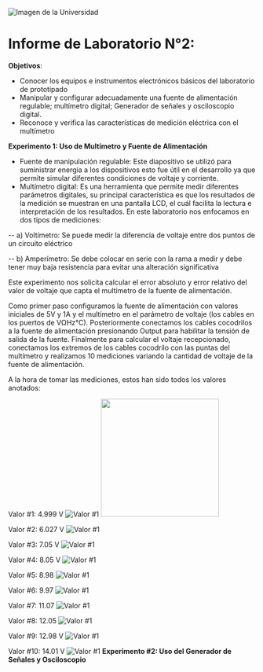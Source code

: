 ﻿
﻿![Imagen de la Universidad](https://github.com/sebastianfranco1342/FundamentosdeDisenoGrupo6/blob/main/Carpetas%20del%20Proyecto/Im%C3%A1genes/LogoUPCH.jpg?raw=true)
# Informe de Laboratorio N°2:

**Objetivos**:

 - Conocer los equipos e instrumentos electrónicos básicos del laboratorio de prototipado
 - Manipular y configurar adecuadamente una fuente de alimentación regulable; multímetro digital; Generador de señales y osciloscopio digital.
 - Reconoce y verifica las características de medición eléctrica con el multímetro

**Experimento 1: Uso de Multímetro y Fuente de Alimentación**

- Fuente de manipulación regulable: Este diapositivo se utilizó para suministrar energía a los dispositivos esto fue útil en el desarrollo ya que permite simular diferentes condiciones de voltaje y corriente.
- Multímetro digital: Es una herramienta que permite medir diferentes parámetros digitales, su principal característica es que los resultados de la medición se muestran en una pantalla LCD, el cuál facilita la lectura e interpretación de los resultados. En este laboratorio nos enfocamos en dos tipos de mediciones:

-- a) Voltímetro: Se puede medir la diferencia de voltaje entre dos puntos de un circuito eléctrico

-- b) Amperímetro: Se debe colocar en serie con la rama a medir y debe tener muy baja resistencia para evitar una alteración significativa

Este experimento nos solicita calcular el error absoluto y error relativo del valor de voltaje que capta el multímetro de la fuente de alimentación.

Como primer paso configuramos la fuente de alimentación con valores iniciales de 5V y 1A y el multímetro en el parámetro de voltaje (los cables en los puertos de VΩHz°C). Posteriormente conectamos los cables cocodrilos a la fuente de alimentación presionando Output para habilitar la tensión de salida de la fuente. Finalmente para calcular el voltaje recepcionado, conectamos los extremos de los cables cocodrilo con las puntas del multímetro y realizamos 10 mediciones variando la cantidad de voltaje de la fuente de alimentación.

A la hora de tomar las mediciones, estos han sido todos los valores anotados:

Valor #1: 4.999 V
![Valor #1](https://github.com/sebastianfranco1342/FundamentosdeDisenoGrupo6/blob/main/Carpetas%20del%20Proyecto/Im%C3%A1genes/Lab2_Procedimiento5.1_Medida1.jpg?raw=true)
<img src="https://github.com/sebastianfranco1342/FundamentosdeDisenoGrupo6/blob/main/Carpetas%20del%20Proyecto/Im%C3%A1genes/Lab2_Procedimiento5.1_Medida1.jpg?raw=true" width="240" height="240">

Valor #2: 6.027 V
![Valor #1](https://github.com/sebastianfranco1342/FundamentosdeDisenoGrupo6/blob/main/Carpetas%20del%20Proyecto/Im%C3%A1genes/Lab2_Procedimiento5.1_Medida2.jpg?raw=true)

Valor #3: 7.05 V
![Valor #1](https://github.com/sebastianfranco1342/FundamentosdeDisenoGrupo6/blob/main/Carpetas%20del%20Proyecto/Im%C3%A1genes/Lab2_Procedimiento5.1_Medida3.jpg?raw=true)

Valor #4: 8.05 V
![Valor #1](https://github.com/sebastianfranco1342/FundamentosdeDisenoGrupo6/blob/main/Carpetas%20del%20Proyecto/Im%C3%A1genes/Lab2_Procedimiento5.1_Medida4.jpg?raw=true)

Valor #5: 8.98
![Valor #1](https://github.com/sebastianfranco1342/FundamentosdeDisenoGrupo6/blob/main/Carpetas%20del%20Proyecto/Im%C3%A1genes/Lab2_Procedimiento5.1_Medida5.jpg?raw=true)

Valor #6: 9.97
![Valor #1](https://github.com/sebastianfranco1342/FundamentosdeDisenoGrupo6/blob/main/Carpetas%20del%20Proyecto/Im%C3%A1genes/Lab2_Procedimiento5.1_Medida6.jpg?raw=true)

Valor #7: 11.07
![Valor #1](https://github.com/sebastianfranco1342/FundamentosdeDisenoGrupo6/blob/main/Carpetas%20del%20Proyecto/Im%C3%A1genes/Lab2_Procedimiento5.1_Medida7.jpg?raw=true)

Valor #8: 12.05
![Valor #1](https://github.com/sebastianfranco1342/FundamentosdeDisenoGrupo6/blob/main/Carpetas%20del%20Proyecto/Im%C3%A1genes/Lab2_Procedimiento5.1_Medida8.jpg?raw=true)

Valor #9: 12.98 V
![Valor #1](https://github.com/sebastianfranco1342/FundamentosdeDisenoGrupo6/blob/main/Carpetas%20del%20Proyecto/Im%C3%A1genes/Lab2_Procedimiento5.1_Medida9.jpg?raw=true)

Valor #10: 14.01 V
![Valor #1](https://github.com/sebastianfranco1342/FundamentosdeDisenoGrupo6/blob/main/Carpetas%20del%20Proyecto/Im%C3%A1genes/Lab2_Procedimiento5.1_Medida10.jpg?raw=true)
**Experimento #2: Uso del Generador de Señales y Osciloscopio**
